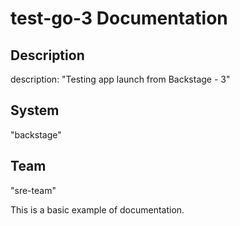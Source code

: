# test-go-3 Documentation
## Description

description: "Testing app launch from Backstage - 3"

## System

"backstage"

## Team

"sre-team"

This is a basic example of documentation.

